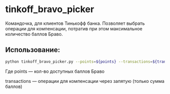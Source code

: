 # tinkoff_bravo_picker
Командочка, для клиентов Тинькофф банка. Позволяет выбрать операции для компенсации, потратив при этом максимальное количество баллов Браво.

## Использование:
```bash
python tinkoff_bravo_picker.py --points=${points} --transactions=${transactions}
```
Где points — кол-во доступных баллов Браво

transactions — операции для компенсации через запятую (только сумма баллов)
